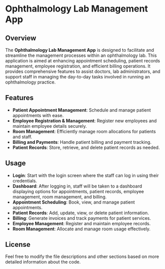 # Ophthalmology Lab Management App

## Overview

The **Ophthalmology Lab Management App** is designed to facilitate and streamline the management processes within an ophthalmology lab. This application is aimed at enhancing appointment scheduling, patient records management, employee registration, and efficient billing operations. It provides comprehensive features to assist doctors, lab administrators, and support staff in managing the day-to-day tasks involved in running an ophthalmology practice.

## Features

- **Patient Appointment Management**: Schedule and manage patient appointments with ease.
- **Employee Registration & Management**: Register new employees and maintain employee details securely.
- **Room Management**: Efficiently manage room allocations for patients and staff.
- **Billing and Payments**: Handle patient billing and payment tracking.
- **Patient Records**: Store, retrieve, and delete patient records as needed.

## Usage

- **Login**: Start with the login screen where the staff can log in using their credentials.
- **Dashboard**: After logging in, staff will be taken to a dashboard displaying options for appointments, patient records, employee management, room management, and billing.
- **Appointment Scheduling**: Book, view, and manage patient appointments.
- **Patient Records**: Add, update, view, or delete patient information.
- **Billing**: Generate invoices and track payments for patient services.
- **Employee Management**: Register and maintain employee records.
- **Room Management**: Allocate and manage room usage effectively.

## License

Feel free to modify the file descriptions and other sections based on more detailed information about the code. 

